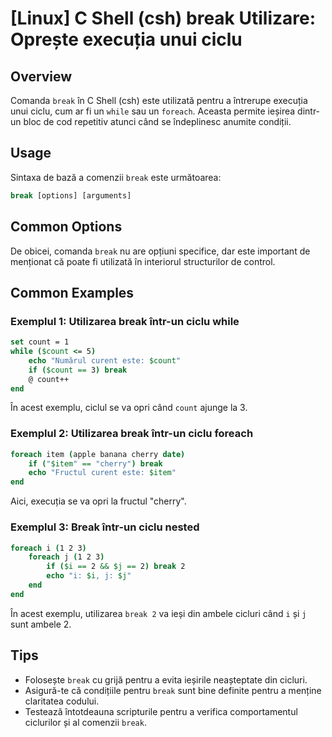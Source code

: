 # [Linux] C Shell (csh) break Utilizare: Oprește execuția unui ciclu

## Overview
Comanda `break` în C Shell (csh) este utilizată pentru a întrerupe execuția unui ciclu, cum ar fi un `while` sau un `foreach`. Aceasta permite ieșirea dintr-un bloc de cod repetitiv atunci când se îndeplinesc anumite condiții.

## Usage
Sintaxa de bază a comenzii `break` este următoarea:

```csh
break [options] [arguments]
```

## Common Options
De obicei, comanda `break` nu are opțiuni specifice, dar este important de menționat că poate fi utilizată în interiorul structurilor de control.

## Common Examples

### Exemplul 1: Utilizarea break într-un ciclu while
```csh
set count = 1
while ($count <= 5)
    echo "Numărul curent este: $count"
    if ($count == 3) break
    @ count++
end
```
În acest exemplu, ciclul se va opri când `count` ajunge la 3.

### Exemplul 2: Utilizarea break într-un ciclu foreach
```csh
foreach item (apple banana cherry date)
    if ("$item" == "cherry") break
    echo "Fructul curent este: $item"
end
```
Aici, execuția se va opri la fructul "cherry".

### Exemplul 3: Break într-un ciclu nested
```csh
foreach i (1 2 3)
    foreach j (1 2 3)
        if ($i == 2 && $j == 2) break 2
        echo "i: $i, j: $j"
    end
end
```
În acest exemplu, utilizarea `break 2` va ieși din ambele cicluri când `i` și `j` sunt ambele 2.

## Tips
- Folosește `break` cu grijă pentru a evita ieșirile neașteptate din cicluri.
- Asigură-te că condițiile pentru `break` sunt bine definite pentru a menține claritatea codului.
- Testează întotdeauna scripturile pentru a verifica comportamentul ciclurilor și al comenzii `break`.
